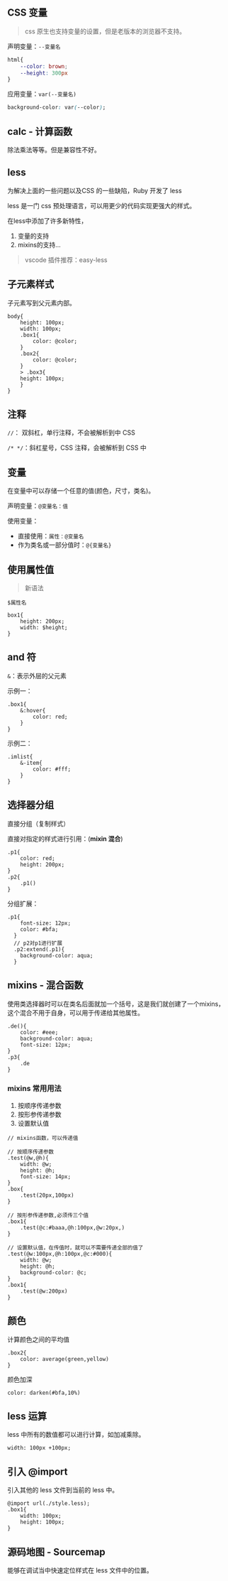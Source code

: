 ## CSS 变量

> css 原生也支持变量的设置，但是老版本的浏览器不支持。

声明变量：`--变量名`

```css
html{
    --color: brown;
    --height: 300px
}
```

应用变量：`var(--变量名)`

```css
background-color: var(--color);
```

## calc - 计算函数

除法乘法等等。但是兼容性不好。

## less

为解决上面的一些问题以及CSS 的一些缺陷，Ruby 开发了 less

less 是一门 css 预处理语言，可以用更少的代码实现更强大的样式。

在less中添加了许多新特性，

1. 变量的支持
2. mixins的支持...

> vscode 插件推荐：easy-less





## 子元素样式

子元素写到父元素内部。

```less
body{
    height: 100px;
    width: 100px;
    .box1{
        color: @color;
    }
    .box2{
        color: @color;
    }
	> .box3{
    height: 100px;
	}
}
```

## 注释

`//`： 双斜杠，单行注释，不会被解析到中 CSS

`/* */`：斜杠星号，CSS 注释，会被解析到 CSS 中

## 变量

在变量中可以存储一个任意的值(颜色，尺寸，类名)。

声明变量：`@变量名：值`

使用变量：

- 直接使用：`属性：@变量名`
- 作为类名或一部分值时：`@{变量名}`

## 使用属性值

> 新语法

`$属性名`

```less
box1{
    height: 200px;
    width: $height;
}
```

## and 符

`&`：表示外层的父元素

示例一：

```less
.box1{
    &:hover{
        color: red;
    }
}
```

示例二：

```less
.imlist{
    &-item{
        color: #fff;
    }
}
```

## 选择器分组

直接分组（复制样式）

直接对指定的样式进行引用：(**mixin 混合**)

```less
.p1{
    color: red;
    height: 200px;
}
.p2{
    .p1()
}
```

分组扩展：

```less
.p1{
    font-size: 12px;
    color: #bfa;
  }
  // p2对p1进行扩展
  .p2:extend(.p1){
    background-color: aqua;
  }
```

## mixins - 混合函数

使用类选择器时可以在类名后面就加一个括号，这是我们就创建了一个mixins，这个混合不用于自身，可以用于传递给其他属性。

```less
.de(){
    color: #eee;
    background-color: aqua;
    font-size: 12px;
}
.p3{
    .de
}
```

### mixins 常用用法

1. 按顺序传递参数
2. 按形参传递参数
3. 设置默认值

```less
// mixins函数，可以传递值

// 按顺序传递参数
.test(@w,@h){
    width: @w;
    height: @h;
    font-size: 14px;
}
.box{
    .test(20px,100px)
}

// 按形参传递参数,必须传三个值
.box1{
    .test(@c:#baaa,@h:100px,@w:20px,)
}

// 设置默认值，在传值时，就可以不需要传递全部的值了
.test(@w:100px,@h:100px,@c:#000){
    width: @w;
    height: @h;
    background-color: @c;
}
.box1{
    .test(@w:200px)
}
```

## 颜色

计算颜色之间的平均值

```less
.box2{
    color: average(green,yellow)
}
```

颜色加深

```less
color: darken(#bfa,10%)
```

## less 运算

less 中所有的数值都可以进行计算，如加减乘除。

```less
width: 100px +100px;
```

## 引入 @import

引入其他的 less 文件到当前的 less 中。

```less
@import url(./style.less);
.box1{
    width: 100px;
    height: 100px;
}
```

## 源码地图 - Sourcemap

能够在调试当中快速定位样式在 less 文件中的位置。
